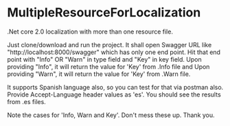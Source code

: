 # MultipleResourceForLocalization
.Net core 2.0 localization with more than one resource file. 

Just clone/download and run the project. It shall open Swagger URL like "http://localhost:8000/swagger" which has only one end point. Hit that end point with "Info" OR "Warn" in type field and "Key" in key field.
Upon providing "Info", it will return the value for 'Key' from .Info file and Upon providing "Warn", it will return the value for 'Key' from .Warn file.

It supports Spanish language also, so you can test for that via postman also. Provide Accept-Language header values as 'es'. You should see the results from .es files.

Note the cases for 'Info, Warn and Key'. Don't mess these up.
Thank you.
